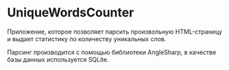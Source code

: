 # UniqueWordsCounter

Приложение, которое позволяет парсить произвольную HTML-страницу и выдает статистику по количеству уникальных слов.

Парсинг производится с помощью библиотеки AngleSharp, в качестве базы данных используется SQLite.
